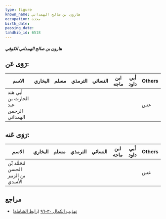 ```yaml
---
type: figure
known_name: هارون بن صالح الهمداني
occupation: محدث
birth_date:
passing_date:
tahdhib_id: 6518
---
```

##### هارون بن صالح الهمداني الكوفي

## رَوَى عَن:
| الاسم                                 | البخاري | مسلم | الترمذي | النسائي | ابن ماجه | أبي داود | Others |
| ------------------------------------- | ------- | ---- | ------- | ------- | -------- | -------- | ------ |
| أبي هند الحارث بن عبد الرحمن الهمداني |         |      |         |         |          |          | عس     |
## رَوَى عَنه:
| الاسم                               | البخاري | مسلم | الترمذي | النسائي | ابن ماجه | أبي داود | Others |
| ----------------------------------- | ------- | ---- | ------- | ------- | -------- | -------- | ------ |
| مُحَمَّد بْن الحسن بن الزبير الأسدي |         |      |         |         |          |          | عس     |
## مراجع
- [تهذيب الكمال ٣٠-٩٦](obsidian://open?vault=Tahdhib-al-Kamal&file=Figures/٦٥١٨-هارون%20بن%20صالح%20الهمداني%20الكوفي) ([رابط الشاملة](https://shamela.ws/book/3722/16162))